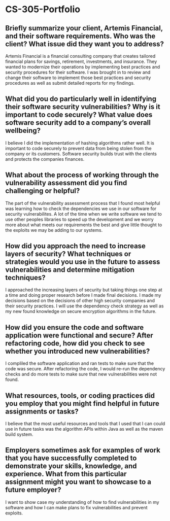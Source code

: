 # CS-305-Portfolio

## Briefly summarize your client, Artemis Financial, and their software requirements. Who was the client? What issue did they want you to address?

Artemis Financial is a financial consulting company that creates tailored financial plans for savings, retirement, investments, and insurance. They wanted to modernize their operations by implementing best practices and security procedures for their software. I was brought in to review and change their software to implement those best practices and security procedures as well as submit detailed reports for my findings.

## What did you do particularly well in identifying their software security vulnerabilities? Why is it important to code securely? What value does software security add to a company’s overall wellbeing?

I believe I did the implementation of hashing algorithms rather well. It is important to code securely to prevent data from being stolen from the company or its customers. Software security builds trust with the clients and protects the companies finances.

## What about the process of working through the vulnerability assessment did you find challenging or helpful?

The part of the vulnerability assessment process that I found most helpful was learning how to check the dependencies we use in our software for security vulnerabilites. A lot of the time when we write software we tend to use other peoples libraries to speed up the development and we worry more about what meets our requirements the best and give little thought to the exploits we may be adding to our systems.

## How did you approach the need to increase layers of security? What techniques or strategies would you use in the future to assess vulnerabilities and determine mitigation techniques?

I approached the increasing layers of security but taking things one step at a time and doing proper research before I made final decisions. I made my decisions based on the decisions of other high security companies and their security practices. I will use the dependency check strategy as well as my new found knowledge on secure encryption algorithms in the future.

## How did you ensure the code and software application were functional and secure? After refactoring code, how did you check to see whether you introduced new vulnerabilities?

I compliled the software application and ran tests to make sure that the code was secure. After refactoring the code, I would re-run the dependency checks and do more tests to make sure that new vulnerabilities were not found.

## What resources, tools, or coding practices did you employ that you might find helpful in future assignments or tasks?

I believe that the most useful resources and tools that I used that I can could use in future tasks was the algorithm APIs within Java as well as the maven build system.

## Employers sometimes ask for examples of work that you have successfully completed to demonstrate your skills, knowledge, and experience. What from this particular assignment might you want to showcase to a future employer?

I want to show case my understanding of how to find vulnerabilities in my software and how I can make plans to fix vulnerabilities and prevent exploits.
